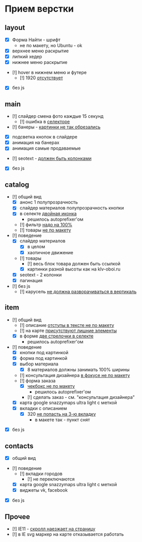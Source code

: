 # Прием верстки

## layout

 * [x] Форма Найти - шрифт
    * не по макету, но Ubuntu - ok
 * [x] верхнее меню раскрытие
 * [x] липкий хедер 
 * [x] нижнее меню раскрытие
 * [!] hover в нижнем меню и футере 
   * [!] 1920 [отсутствует](main-1920/1.png)
 * [x] без js

## main

 * [!] слайдер смена фото каждые 15 секунд
   * [!] ошибка в [селекторе](main/1.png)
 * [!] банеры - [картинки не так обрезались](main-320/1.png)
 * [x] подсветка кнопок в слайдере 
 * [x] анимация на банерах
 * [x] анимация самые продаваемые
 * [!] seotext - [должен быть колонками](main-1000/2.png) 
 * [x] без js

## catalog

 * [!] общий вид
   * [x] анонс 1 полупрозрачность
   * [x] слайдер материалов полупрозрачность кнопки
   * [x] в селекте [двойная иконка](catalog/1.png)
     * решилось autoprefixer'ом
   * [!] фильтр [надо на 100%](catalog/3.png)
   * [!] товары [не по макету](catalog/2.png)
 * [!] поведение
    * [x] слайдер материалов
      * [x] в целом
      * [x] хаотичное движение
    * [!] товары
      * [!] весь блок товара должен быть ссылкой
      * [x] картинки разной высоты как на klv-oboi.ru
    * [x] seotext - 2 колонки
    * [x] пагинация
 * [!] без js
   * [!] карусель [не должна разворачиваться в вертикаль](catalog/4.png)

## item

 * [!] общий вид
   * [!] описание [отступы в тексте не по макету](item/1.png)
   * [!] на карте [присутствуют лишние элементы](item/2.png)
   * [x] в форме [две стрелочки в селекте](item/3.png)
     * решилось autoprefixer'ом
 * [!] поведение
   * [x] кнопки под картинкой
   * [x] форма под картинкой
   * [x] выбор материала
     * [x] 8 материалов должны занимать 100% ширины
   * [!] консультация дизайнера [в фокусе не по макету](item/4.png)
   * [!] форма заказа
     * [x] [чекбокс не по макету](item/5.png)
       * решилось autoprefixer'ом
     * [!] сделать заказ - см. "консультация дизайнера"
   * [x] карта google snazzymaps ultra light с меткой
   * [x] вкладки с описанием
     * [x] 320 [не попасть на 3-ю вкладку](item/6.png)
       * в макете так - пункт снят
 * [x] без js
 
## contacts
 
 * [x] общий вид
 * [!] поведение
   * [!] вкладки городов
     * [!] не переключаются
   * [x] карта google snazzymaps ultra light с меткой
   * [x] виджеты vk, facebook
 * [x] без js

## Прочее

 * [!] IE11 - [скролл наезжает на страницу](_other/1.png)
 * [!] в IE svg маркер на карте отказывается работать
